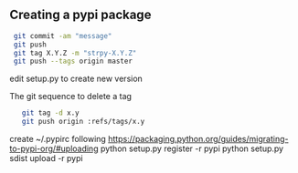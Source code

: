 Creating a pypi package
-------------------
```bash
 git commit -am "message"
 git push
 git tag X.Y.Z -m "strpy-X.Y.Z"
 git push --tags origin master
```
edit setup.py to create new version

The git sequence to delete a tag
```bash
   git tag -d x.y
   git push origin :refs/tags/x.y
```

 create ~/.pypirc following https://packaging.python.org/guides/migrating-to-pypi-org/#uploading
 python setup.py register -r pypi
 python setup.py sdist upload -r pypi

